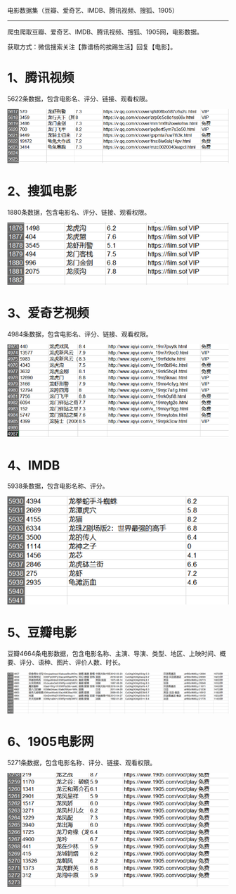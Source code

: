 电影数据集（豆瓣、爱奇艺、IMDB、腾讯视频、搜狐、1905）

----

爬虫爬取豆瓣、爱奇艺、IMDB、腾讯视频、搜狐、1905网，电影数据。

获取方式：微信搜索关注【靠谱杨的挨踢生活】回复【电影】。

# 1、腾讯视频

5622条数据，包含电影名、评分、链接、观看权限。

![image-20230324220759621](https://raw.githubusercontent.com/SAH01/wordpress-img/master/imgs/202303242216566.png)

# 2、搜狐电影

1880条数据，包含电影名、评分、链接、观看权限。

![image-20230324220916845](https://raw.githubusercontent.com/SAH01/wordpress-img/master/imgs/202303242216570.png)

# 3、爱奇艺视频

4984条数据，包含电影名、评分、链接、观看权限。

![image-20230324221010923](https://raw.githubusercontent.com/SAH01/wordpress-img/master/imgs/202303242216571.png)

# 4、IMDB

5938条数据，包含电影名称、评分。

![image-20230324221132518](https://raw.githubusercontent.com/SAH01/wordpress-img/master/imgs/202303242216572.png)

# 5、豆瓣电影

豆瓣4664条电影数据，包含电影名称、主演、导演、类型、地区、上映时间、概要、评分、语种、图片、评价人数、时长。

![image-20230324221315818](https://raw.githubusercontent.com/SAH01/wordpress-img/master/imgs/202303242216573.png)

# 6、1905电影网

5271条数据，包含电影名称、评分、链接、观看权限。

![image-20230324221604720](https://raw.githubusercontent.com/SAH01/wordpress-img/master/imgs/202303242216574.png)